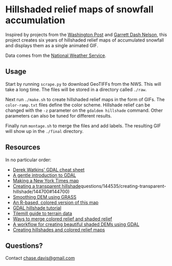 # Hillshaded relief maps of snowfall accumulation

Inspired by projects from the [Washington Post](https://www.washingtonpost.com/graphics/2018/national/snow-accumulation/?utm_term=.0f13e7b9f5a1) and [Garrett Dash Nelson](http://viewshed.matinic.us/2018/01/13/1139/), this project creates six years of hillshaded relief maps of accumulated snowfall and displays them as a single animated GIF.

Data comes from the [National Weather Service](https://www.nohrsc.noaa.gov/snowfall/).

## Usage

Start by running `scrape.py` to download GeoTIFFs from the NWS. This will take a long time. The files will be stored in a directory called `./raw`.

Next run `./make.sh` to create hillshaded relief maps in the form of GIFs. The `color-ramp.txt` files define the color scheme. Hillshade relief can be changed with the `-z` parameter on the `gdaldem hillshade` command. Other parameters can also be tuned for different results.

Finally run `montage.sh` to merge the files and add labels. The resulting GIF will show up in the `./final` directory.

## Resources

In no particular order:

  * [Derek Watkins' GDAL cheat sheet](https://github.com/dwtkns/gdal-cheat-sheet)
  * [A gentle introduction to GDAL](https://medium.com/planet-stories/a-gentle-introduction-to-gdal-part-1-a3253eb96082)
  * [Making a New York Times map](https://thomasthoren.com/2016/02/28/making-a-new-york-times-map.html)
  * [Creating a transparent hillshade](https://gis.stackexchange.com/)questions/144535/creating-transparent-hillshade/144700#144700)
  * [Smoothing DEM using GRASS](https://gis.stackexchange.com/questions/12833/smoothing-dem-using-grass)
  * [An R-based, colored version of this map](http://strimas.com/r/snowfall/)
  * [GDAL hillshade tutorial](https://github.com/clhenrick/gdal_hillshade_tutorial)
  * [Tilemill guide to terrain data](https://tilemill-project.github.io/tilemill/docs/guides/terrain-data/)
  * [Ways to merge colored relief and shaded relief](http://dirkraffel.com/2011/07/05/best-way-to-merge-color-relief-with-shaded-relief-map/)
  * [A workflow for creating beautiful shaded DEMs using GDAL](https://web.archive.org/web/20120120182050/http://linfiniti.com/2010/12/a-workflow-for-creating-beautiful-relief-shaded-dems-using-gdal/)
  * [Creating hillshades and colored relief maps](https://medium.com/devseed/creating-hillshades-and-color-relief-maps-based-on-srtm-data-for-afghanistan-and-pakistan-ae7c8e85d936)

## Questions?

Contact chase.davis@gmail.com
